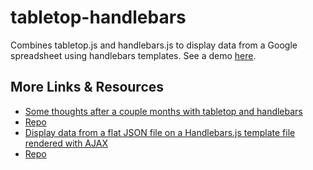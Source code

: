 # tabletop-handlebars

Combines tabletop.js and handlebars.js to display data from a Google spreadsheet using handlebars templates. See a demo [here](http://projects.chrislkeller.com/demos/tabletop-handlebars/).

## More Links & Resources

- [Some thoughts after a couple months with tabletop and handlebars](http://www.chrislkeller.com/some-thoughts-after-a-couple-months-with-tabl)
- [Repo](https://gist.github.com/4700210)
- [Display data from a flat JSON file on a Handlebars.js template file rendered with AJAX](http://www.chrislkeller.com/display-data-from-a-flat-json-file-on-a-handl)
- [Repo](https://gist.github.com/3230081)

